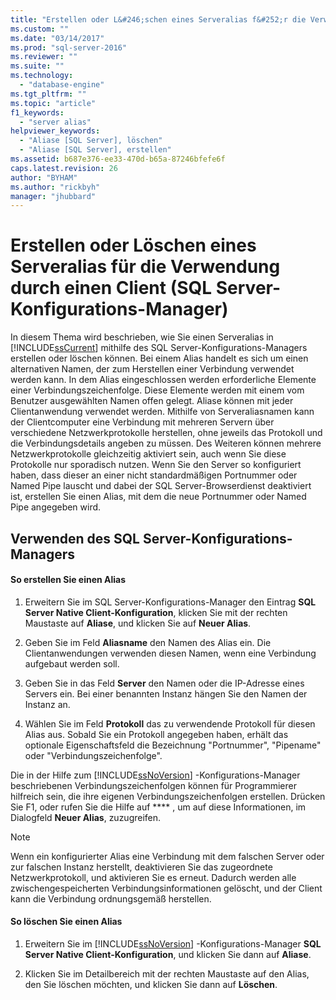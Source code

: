 ```yaml
---
title: "Erstellen oder L&#246;schen eines Serveralias f&#252;r die Verwendung durch einen Client (SQL Server-Konfigurations-Manager) | Microsoft Docs"
ms.custom: ""
ms.date: "03/14/2017"
ms.prod: "sql-server-2016"
ms.reviewer: ""
ms.suite: ""
ms.technology: 
  - "database-engine"
ms.tgt_pltfrm: ""
ms.topic: "article"
f1_keywords: 
  - "server alias"
helpviewer_keywords: 
  - "Aliase [SQL Server], löschen"
  - "Aliase [SQL Server], erstellen"
ms.assetid: b687e376-ee33-470d-b65a-87246bfefe6f
caps.latest.revision: 26
author: "BYHAM"
ms.author: "rickbyh"
manager: "jhubbard"
---
```

# Erstellen oder L&#246;schen eines Serveralias f&#252;r die Verwendung durch einen Client (SQL Server-Konfigurations-Manager)
  In diesem Thema wird beschrieben, wie Sie einen Serveralias in [!INCLUDE[ssCurrent](../../includes/sscurrent-md.md)] mithilfe des SQL Server-Konfigurations-Managers erstellen oder löschen können. Bei einem Alias handelt es sich um einen alternativen Namen, der zum Herstellen einer Verbindung verwendet werden kann. In dem Alias eingeschlossen werden erforderliche Elemente einer Verbindungszeichenfolge. Diese Elemente werden mit einem vom Benutzer ausgewählten Namen offen gelegt. Aliase können mit jeder Clientanwendung verwendet werden. Mithilfe von Serveraliasnamen kann der Clientcomputer eine Verbindung mit mehreren Servern über verschiedene Netzwerkprotokolle herstellen, ohne jeweils das Protokoll und die Verbindungsdetails angeben zu müssen. Des Weiteren können mehrere Netzwerkprotokolle gleichzeitig aktiviert sein, auch wenn Sie diese Protokolle nur sporadisch nutzen. Wenn Sie den Server so konfiguriert haben, dass dieser an einer nicht standardmäßigen Portnummer oder Named Pipe lauscht und dabei der SQL Server-Browserdienst deaktiviert ist, erstellen Sie einen Alias, mit dem die neue Portnummer oder Named Pipe angegeben wird.  
  
##  <a name="SSMSProcedure"></a> Verwenden des SQL Server-Konfigurations-Managers  
  
#### So erstellen Sie einen Alias  
  
1.  Erweitern Sie im SQL Server-Konfigurations-Manager den Eintrag **SQL Server Native Client-Konfiguration**, klicken Sie mit der rechten Maustaste auf **Aliase**, und klicken Sie auf **Neuer Alias**.  
  
2.  Geben Sie im Feld **Aliasname** den Namen des Alias ein. Die Clientanwendungen verwenden diesen Namen, wenn eine Verbindung aufgebaut werden soll.  
  
3.  Geben Sie in das Feld **Server** den Namen oder die IP-Adresse eines Servers ein. Bei einer benannten Instanz hängen Sie den Namen der Instanz an.  
  
4.  Wählen Sie im Feld **Protokoll** das zu verwendende Protokoll für diesen Alias aus. Sobald Sie ein Protokoll angegeben haben, erhält das optionale Eigenschaftsfeld die Bezeichnung "Portnummer", "Pipename" oder "Verbindungszeichenfolge".  
  
 Die in der Hilfe zum [!INCLUDE[ssNoVersion](../../includes/ssnoversion-md.md)] -Konfigurations-Manager beschriebenen Verbindungszeichenfolgen können für Programmierer hilfreich sein, die ihre eigenen Verbindungszeichenfolgen erstellen. Drücken Sie F1, oder rufen Sie die Hilfe auf **** , um auf diese Informationen, im Dialogfeld **Neuer Alias**, zuzugreifen.  
  
> [!NOTE]  
>  Wenn ein konfigurierter Alias eine Verbindung mit dem falschen Server oder zur falschen Instanz herstellt, deaktivieren Sie das zugeordnete Netzwerkprotokoll, und aktivieren Sie es erneut. Dadurch werden alle zwischengespeicherten Verbindungsinformationen gelöscht, und der Client kann die Verbindung ordnungsgemäß herstellen.  
  
#### So löschen Sie einen Alias  
  
1.  Erweitern Sie im [!INCLUDE[ssNoVersion](../../includes/ssnoversion-md.md)] -Konfigurations-Manager **SQL Server Native Client-Konfiguration**, und klicken Sie dann auf **Aliase**.  
  
2.  Klicken Sie im Detailbereich mit der rechten Maustaste auf den Alias, den Sie löschen möchten, und klicken Sie dann auf **Löschen**.  
  
  
